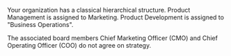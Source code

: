 Your organization has a classical hierarchical structure. Product Management is assigned to Marketing. Product Development is assigned to &quot;Business Operations&quot;.

The associated board members Chief Marketing Officer (CMO) and Chief Operating Officer (COO) do not agree on strategy.
